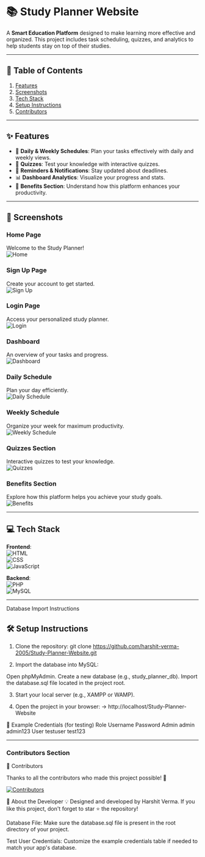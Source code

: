 # 📚 Study Planner Website

A **Smart Education Platform** designed to make learning more effective and organized. This project includes task scheduling, quizzes, and analytics to help students stay on top of their studies.

---

## 📑 Table of Contents

1. [Features](#features)  
2. [Screenshots](#screenshots)  
3. [Tech Stack](#tech-stack)  
4. [Setup Instructions](#setup-instructions)  
5. [Contributors](#contributors)

---

## ✨ Features

- 📅 **Daily & Weekly Schedules**: Plan your tasks effectively with daily and weekly views.  
- 📝 **Quizzes**: Test your knowledge with interactive quizzes.  
- 🔔 **Reminders & Notifications**: Stay updated about deadlines.  
- 📊 **Dashboard Analytics**: Visualize your progress and stats.  
- 🎯 **Benefits Section**: Understand how this platform enhances your productivity.  

---

## 📸 Screenshots

### Home Page  
Welcome to the Study Planner!  
![Home](./github_readme_img/home.png)

### Sign Up Page  
Create your account to get started.  
![Sign Up](./github_readme_img/signup.png)

### Login Page  
Access your personalized study planner.  
![Login](./github_readme_img/login.png)

### Dashboard  
An overview of your tasks and progress.  
![Dashboard](./github_readme_img/dashboard.png)

### Daily Schedule  
Plan your day efficiently.  
![Daily Schedule](./github_readme_img/daily.png)

### Weekly Schedule  
Organize your week for maximum productivity.  
![Weekly Schedule](./github_readme_img/weekly.png)

### Quizzes Section  
Interactive quizzes to test your knowledge.  
![Quizzes](./github_readme_img/quizzes.png)

### Benefits Section  
Explore how this platform helps you achieve your study goals.  
![Benefits](./github_readme_img/benifits.png)

---

## 💻 Tech Stack

**Frontend**:  
![HTML](https://img.shields.io/badge/HTML-E34F26?style=flat&logo=html5&logoColor=white)  
![CSS](https://img.shields.io/badge/CSS-1572B6?style=flat&logo=css3&logoColor=white)  
![JavaScript](https://img.shields.io/badge/JavaScript-F7DF1E?style=flat&logo=javascript&logoColor=black)

**Backend**:  
![PHP](https://img.shields.io/badge/PHP-777BB4?style=flat&logo=php&logoColor=white)  
![MySQL](https://img.shields.io/badge/MySQL-4479A1?style=flat&logo=mysql&logoColor=white)

---

Database Import Instructions
## 🛠️ Setup Instructions

1. Clone the repository:
   git clone https://github.com/harshit-verma-2005/Study-Planner-Website.git
   
2. Import the database into MySQL:

Open phpMyAdmin.
Create a new database (e.g., study_planner_db).
Import the database.sql file located in the project root.

3. Start your local server (e.g., XAMPP or WAMP).

4. Open the project in your browser:
     ->  http://localhost/Study-Planner-Website

🌟 Example Credentials (for testing)
Role	Username	Password
Admin	admin	admin123
User	testuser	test123

---

### **Contributors Section**
 🤝 Contributors

Thanks to all the contributors who made this project possible! 💖  

<a href="https://github.com/harshit-verma-2005/Study-Planner-Website/graphs/contributors">
  <img src="https://contrib.rocks/image?repo=harshit-verma-2005/Study-Planner-Website" alt="Contributors"/>
</a>

🚀 About the Developer
💡 Designed and developed by Harshit Verma.
If you like this project, don't forget to star ⭐ the repository!


Database File:
Make sure the database.sql file is present in the root directory of your project.

Test User Credentials:
Customize the example credentials table if needed to match your app's database.
